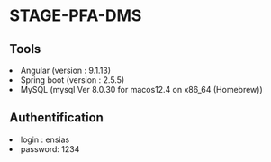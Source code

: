 # STAGE-PFA-DMS
## Tools 
<li> Angular (version : 9.1.13)
<li> Spring boot (version : 2.5.5)
<li> MySQL (mysql  Ver 8.0.30 for macos12.4 on x86_64 (Homebrew))

## Authentification 
<li>login : ensias
<li>password: 1234


## 

